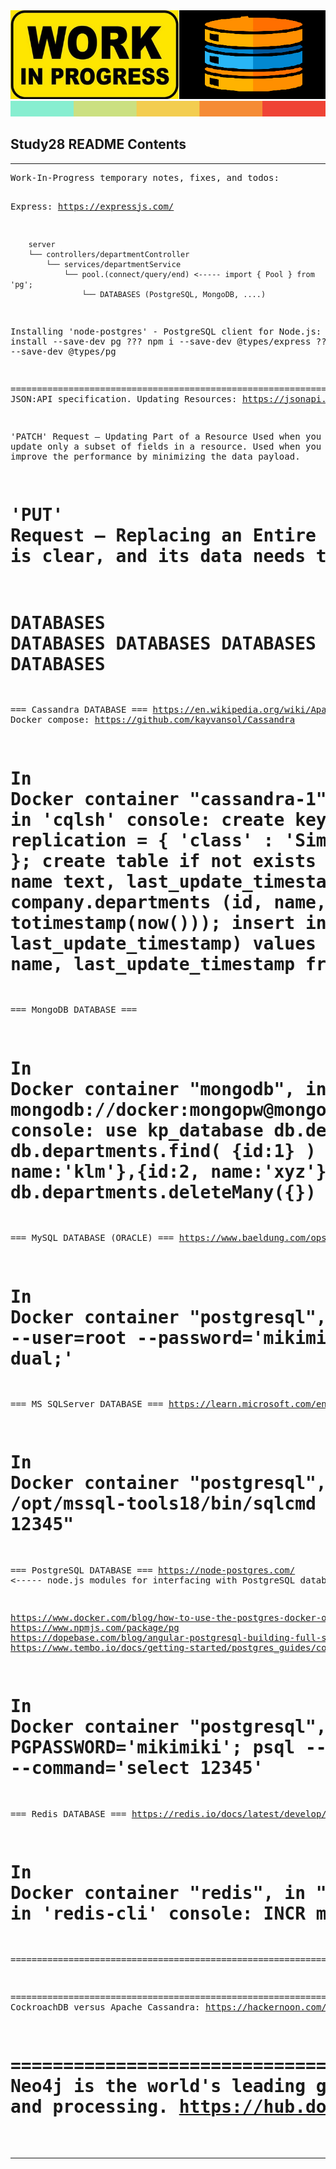 <!DOCTYPE html>
<html lang="en">

<head>
  <meta charset="UTF-8">
  <meta name="viewport" content="width=device-width, initial-scale=1.0">
  
</head>

<body>
  <img alt="" src="images/WORK-IN-PROGRESS.png" />

  <a href="https://github.com/k1729p/Study28/tree/main/docs" title="View Study28 docs on GitHub">
    <img alt="Color scheme for Study28 project" src="images/ColorScheme.png" height="25" width="800" />
  </a>
  <h2 id="contents">Study28 README Contents</h2>
  <hr>
  <pre>
Work-In-Progress temporary notes, fixes, and todos:



Express: https://expressjs.com/

		server
        └── controllers/departmentController
            └── services/departmentService
                └── pool.(connect/query/end) <----- import { Pool } from 'pg';
                    └── DATABASES (PostgreSQL, MongoDB, ....)


Installing 'node-postgres' - PostgreSQL client for Node.js:
   ??? npm install --save-dev pg
   ??? npm i --save-dev @types/express
   ??? npm i --save-dev @types/pg

================================================================================
JSON:API specification. Updating Resources: https://jsonapi.org/format/#crud-updating

'PATCH' Request – Updating Part of a Resource
	Used when you want to update only a subset of fields in a resource.
	Used when you want to improve the performance by minimizing the data payload.

'PUT'   Request – Replacing an Entire Resource
	Used when the resource’s identity is clear, and its data needs to be fully refreshed.
================================================================================
 DATABASES DATABASES DATABASES DATABASES DATABASES DATABASES DATABASES DATABASES
================================================================================
===  Cassandra DATABASE  ===
https://en.wikipedia.org/wiki/Apache_Cassandra
Docker compose: https://github.com/kayvansol/Cassandra

In Docker container "cassandra-1", in "Exec" tab:
  cqlsh
Commands to execute in 'cqlsh' console:
  create keyspace if not exists company with replication = { 'class' : 'SimpleStrategy', 'replication_factor' : '1' };
  create table if not exists company.departments (
        id int primary key, name text, last_update_timestamp timestamp);
  insert into company.departments
      (id, name, last_update_timestamp) values (1, 'abc', totimestamp(now()));
  insert into company.departments
      (id, name, last_update_timestamp) values (2, 'xyz', totimestamp(now()));
  select id, name, last_update_timestamp from company.departments;
  exit;
================================================================================
===  MongoDB DATABASE  ===

In Docker container "mongodb", in "Exec" tab:
  mongosh mongodb://docker:mongopw@mongodb
Commands to execute in 'mongosh' console:
  use kp_database
  db.departments.insertOne( {id:1, name:'abc'} )
  db.departments.find( {id:1} )
  db.employees.insertMany( [ {id:1, name:'klm'},{id:2, name:'xyz'}] )
  db.employees.find()
  db.departments.deleteMany({})
  db.employees.deleteMany({})
  exit
================================================================================
===  MySQL DATABASE (ORACLE) ===
https://www.baeldung.com/ops/docker-mysql-container

In Docker container "postgresql", in "Exec" tab:
  mysql --host=mysql --user=root --password='mikimiki' --execute='select 12345 from dual;'
================================================================================
===  MS SQLServer DATABASE  ===
https://learn.microsoft.com/en-us/sql/linux/quickstart-install-connect-docker?view=sql-server-ver17&tabs=cli&pivots=cs1-cmd

In Docker container "postgresql", in "Exec" tab:
  /opt/mssql-tools18/bin/sqlcmd -S mssql -No -U sa -P ABab1234 -Q "select 12345"
================================================================================
===  PostgreSQL DATABASE  ===
https://node-postgres.com/ <----- node.js modules for interfacing with PostgreSQL database

https://www.docker.com/blog/how-to-use-the-postgres-docker-official-image/
https://www.npmjs.com/package/pg
https://dopebase.com/blog/angular-postgresql-building-full-stack-app
https://www.tembo.io/docs/getting-started/postgres_guides/connecting-to-postgres-with-nodejs

In Docker container "postgresql", in "Exec" tab:
  export PGPASSWORD='mikimiki'; psql --host=postgresql --username=postgres --command='select 12345'
================================================================================
===  Redis DATABASE  ===
https://redis.io/docs/latest/develop/tools/cli/

In Docker container "redis", in "Exec" tab:
  redis-cli
Commands to execute in 'redis-cli' console:
  INCR mycounter
================================================================================

================================================================================

================================================================================
CockroachDB versus Apache Cassandra:
  https://hackernoon.com/cockroachdb-vs-apache-cassandra-choosing-the-right-distributed-database-for-your-use-case

================================================================================
Neo4j is the world's leading graph database, with native graph storage and processing. 
https://hub.docker.com/_/neo4j
================================================================================
  </pre>
  <hr>
</body>

</html>
